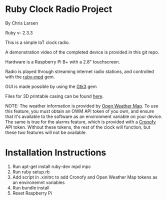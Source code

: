 # Ruby Clock Radio Project

By Chris Larsen

Ruby v- 2.3.3

This is a simple IoT clock radio.

A demonstration video of the completed device is provided in this git repo.

Hardware is a Raspberry Pi B+ with a 2.8" touchscreen.

Radio is played through streaming internet radio stations, and controlled with the [ruby-mpd](https://rubygems.org/gems/ruby-mpd) gem.

GUI is made possible by using the [Gtk3](https://rubygems.org/gems/gtk3) gem

Files for 3D printable casing can be found [here](https://a360.co/2QgYqZv).

NOTE: The weather information is provided by [Open Weather Map](https://openweathermap.org/). To use this feature, you must obtain an OWM API token of you own, and ensure that it's available to the software as an environment variable on your device. The same is true for the alarms feature, which is provided with a [Cronofy](https://www.cronofy.com/) API token. Without these tokens, the rest of the clock will function, but these two features will not be available.

# Installation Instructions

1. Run apt-get install ruby-dev mpd mpc
2. Run ruby setup.rb
3. Add script in .xinitrc to add Cronofy and Open Weather Map tokens as an environemnt variables
3. Run bundle install
4. Reset Raspberry Pi
